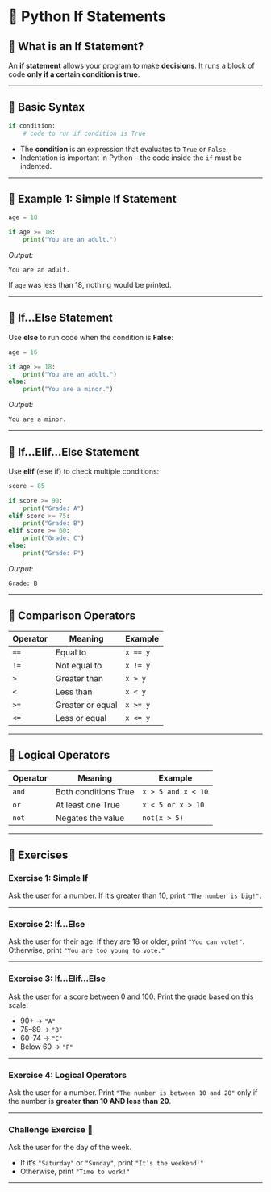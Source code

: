 # 🐍 Python If Statements

## 🔹 What is an If Statement?

An **if statement** allows your program to make **decisions**. It runs a block of code **only if a certain condition is true**.

---

## 🔹 Basic Syntax

```python
if condition:
    # code to run if condition is True
```

* The **condition** is an expression that evaluates to `True` or `False`.
* Indentation is important in Python – the code inside the `if` must be indented.

---

## 🔹 Example 1: Simple If Statement

```python
age = 18

if age >= 18:
    print("You are an adult.")
```

*Output:*

```
You are an adult.
```

If `age` was less than 18, nothing would be printed.

---

## 🔹 If…Else Statement

Use **else** to run code when the condition is **False**:

```python
age = 16

if age >= 18:
    print("You are an adult.")
else:
    print("You are a minor.")
```

*Output:*

```
You are a minor.
```

---

## 🔹 If…Elif…Else Statement

Use **elif** (else if) to check multiple conditions:

```python
score = 85

if score >= 90:
    print("Grade: A")
elif score >= 75:
    print("Grade: B")
elif score >= 60:
    print("Grade: C")
else:
    print("Grade: F")
```

*Output:*

```
Grade: B
```

---

## 🔹 Comparison Operators

| Operator | Meaning          | Example  |
| -------- | ---------------- | -------- |
| `==`     | Equal to         | `x == y` |
| `!=`     | Not equal to     | `x != y` |
| `>`      | Greater than     | `x > y`  |
| `<`      | Less than        | `x < y`  |
| `>=`     | Greater or equal | `x >= y` |
| `<=`     | Less or equal    | `x <= y` |

---

## 🔹 Logical Operators

| Operator | Meaning              | Example            |
| -------- | -------------------- | ------------------ |
| `and`    | Both conditions True | `x > 5 and x < 10` |
| `or`     | At least one True    | `x < 5 or x > 10`  |
| `not`    | Negates the value    | `not(x > 5)`       |

---

## 📝 Exercises

### Exercise 1: Simple If

Ask the user for a number. If it’s greater than 10, print `"The number is big!"`.

---

### Exercise 2: If…Else

Ask the user for their age. If they are 18 or older, print `"You can vote!"`. Otherwise, print `"You are too young to vote."`

---

### Exercise 3: If…Elif…Else

Ask the user for a score between 0 and 100. Print the grade based on this scale:

* 90+ → `"A"`
* 75–89 → `"B"`
* 60–74 → `"C"`
* Below 60 → `"F"`

---

### Exercise 4: Logical Operators

Ask the user for a number. Print `"The number is between 10 and 20"` only if the number is **greater than 10 AND less than 20**.

---

### Challenge Exercise 🎯

Ask the user for the day of the week.

* If it’s `"Saturday"` or `"Sunday"`, print `"It’s the weekend!"`
* Otherwise, print `"Time to work!"`

---

